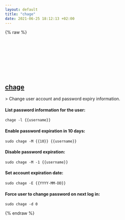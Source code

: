 ```yaml
---
layout: default
title: "chage"
date: 2021-06-25 18:12:13 +02:00
---
```

{% raw %}
<h2 id="chage">
  <a href="/en/linux/chage.html">chage</a> <a href="#chage"><svg class="icon">
    <use href="/assets/images/unicode_sprite.svg#link" />
  </svg></a>
</h2>
> Change user account and password expiry information.

#### List password information for the user:
```shell
chage -l {{username}}
```
#### Enable password expiration in 10 days:
```shell
sudo chage -M {{10}} {{username}}
```
#### Disable password expiration:
```shell
sudo chage -M -1 {{username}}
```
#### Set account expiration date:
```shell
sudo chage -E {{YYYY-MM-DD}}
```
#### Force user to change password on next log in:
```shell
sudo chage -d 0
```
{% endraw %}